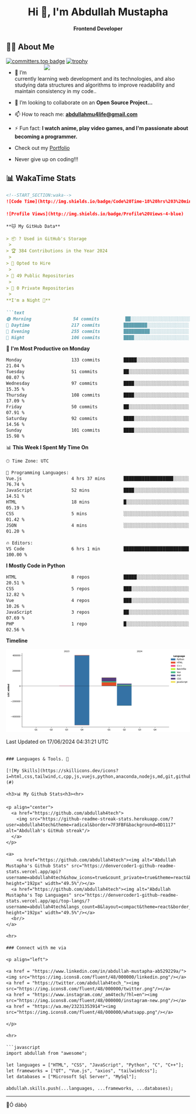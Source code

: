 <h1 align="center">Hi 👋, I'm Abdullah Mustapha</h1>
<h4 align="center">Frontend Developer</h3>

## 🙋‍♂️ About Me

[![committers.top badge](https://user-badge.committers.top/sierra_leone/abdullah4tech.svg)](https://user-badge.committers.top/sierra_leone/abdullah4tech)
[![trophy](https://github-profile-trophy.vercel.app/?username=abdullah4tech&theme=onedark)](https://github.com/ryo-ma/github-profile-trophy)
<img align="right" width="400" src="https://camo.githubusercontent.com/19db51af5f90f1b152bc0b9078f5fe97053955be5074f03f17019c70345bdcdb/68747470733a2f2f6d69726f2e6d656469756d2e636f6d2f6d61782f313336302f302a37513379765349765f7430696f4a2d5a2e676966">

- 🌱 I’m currently learning web development and its technologies, and also studying data structures and algorithms to improve readability and maintain consistency in my code..

- 👯 I’m looking to collaborate on an **Open Source Project...**

- 📫 How to reach me: **<abdullahmu4life@gmail.com>**
- ⚡ Fun fact: **I watch anime, play video games, and I'm passionate about becoming a programmer.**
- Check out my [Portfolio](https://portfolio-three-lac-35.vercel.app/)
- Never give up on coding!!!

## 📊 WakaTime Stats

```markdown
<!--START_SECTION:waka-->
![Code Time](http://img.shields.io/badge/Code%20Time-18%20hrs%203%20mins-blue)

![Profile Views](http://img.shields.io/badge/Profile%20Views-4-blue)

**🐱 My GitHub Data** 

> 📦 ? Used in GitHub's Storage 
 > 
> 🏆 384 Contributions in the Year 2024
 > 
> 💼 Opted to Hire
 > 
> 📜 49 Public Repositories 
 > 
> 🔑 0 Private Repositories 
 > 
**I'm a Night 🦉** 

```text
🌞 Morning                54 commits          ██░░░░░░░░░░░░░░░░░░░░░░░   08.54 % 
🌆 Daytime                217 commits         █████████░░░░░░░░░░░░░░░░   34.34 % 
🌃 Evening                255 commits         ██████████░░░░░░░░░░░░░░░   40.35 % 
🌙 Night                  106 commits         ████░░░░░░░░░░░░░░░░░░░░░   16.77 % 
```
📅 **I'm Most Productive on Monday** 

```text
Monday                   133 commits         █████░░░░░░░░░░░░░░░░░░░░   21.04 % 
Tuesday                  51 commits          ██░░░░░░░░░░░░░░░░░░░░░░░   08.07 % 
Wednesday                97 commits          ████░░░░░░░░░░░░░░░░░░░░░   15.35 % 
Thursday                 108 commits         ████░░░░░░░░░░░░░░░░░░░░░   17.09 % 
Friday                   50 commits          ██░░░░░░░░░░░░░░░░░░░░░░░   07.91 % 
Saturday                 92 commits          ████░░░░░░░░░░░░░░░░░░░░░   14.56 % 
Sunday                   101 commits         ████░░░░░░░░░░░░░░░░░░░░░   15.98 % 
```


📊 **This Week I Spent My Time On** 

```text
🕑︎ Time Zone: UTC

💬 Programming Languages: 
Vue.js                   4 hrs 37 mins       ███████████████████░░░░░░   76.74 % 
JavaScript               52 mins             ████░░░░░░░░░░░░░░░░░░░░░   14.51 % 
HTML                     18 mins             █░░░░░░░░░░░░░░░░░░░░░░░░   05.19 % 
CSS                      5 mins              ░░░░░░░░░░░░░░░░░░░░░░░░░   01.42 % 
JSON                     4 mins              ░░░░░░░░░░░░░░░░░░░░░░░░░   01.20 % 

🔥 Editors: 
VS Code                  6 hrs 1 min         █████████████████████████   100.00 % 
```

**I Mostly Code in Python** 

```text
HTML                     8 repos             █████░░░░░░░░░░░░░░░░░░░░   20.51 % 
CSS                      5 repos             ███░░░░░░░░░░░░░░░░░░░░░░   12.82 % 
Vue                      4 repos             ███░░░░░░░░░░░░░░░░░░░░░░   10.26 % 
JavaScript               3 repos             ██░░░░░░░░░░░░░░░░░░░░░░░   07.69 % 
PHP                      1 repo              █░░░░░░░░░░░░░░░░░░░░░░░░   02.56 % 
```



**Timeline**

![Lines of Code chart](https://raw.githubusercontent.com/abdullah4tech/abdullah4tech/main/assets/bar_graph.png)


 Last Updated on 17/06/2024 04:31:21 UTC
<!--END_SECTION:waka-->
```

### Languages & Tools. 🚧

[![My Skills](https://skillicons.dev/icons?i=html,css,tailwind,c,cpp,js,vuejs,python,anaconda,nodejs,md,git,github,photoshop,illustrator,linux,vscode,mysql,bash,postman,stackoverflow&perline=13)](#)

<h3>📊 My Github Stats<h3><hr>

<p align="center">
  <a href="https://github.com/abdullah4tech">
    <img src="https://github-readme-streak-stats.herokuapp.com/?user=abdullah4tech&theme=radical&border=7F3FBF&background=0D1117" alt="Abdullah's GitHub streak"/>
  </a>
</p>

<a>
    <a href="https://github.com/abdullah4tech"><img alt="Abdullah Mustapha's Github Stats" src="https://denvercoder1-github-readme-stats.vercel.app/api?username=abdullah4tech&show_icons=true&count_private=true&theme=react&border_color=7F3FBF&bg_color=0D1117&title_color=F85D7F&icon_color=F8D866" height="192px" width="49.5%"/></a>
  <a href="https://github.com/abdullah4tech"><img alt="Abdullah Mustapha's Top Languages" src="https://denvercoder1-github-readme-stats.vercel.app/api/top-langs/?username=abdullah4tech&langs_count=8&layout=compact&theme=react&border_color=7F3FBF&bg_color=0D1117&title_color=F85D7F&icon_color=F8D866" height="192px" width="49.5%"/></a>
  <br/>
</a>

<hr>

### Connect with me via

<p align="left">

<a href = "https://www.linkedin.com/in/abdullah-mustapha-ab529229a/"><img src="https://img.icons8.com/fluent/48/000000/linkedin.png"/></a>
<a href = "https://twitter.com/abdullah4tech_"><img src="https://img.icons8.com/fluent/48/000000/twitter.png"/></a>
<a href = "https://www.instagram.com/_am4tech/?hl=en"><img src="https://img.icons8.com/fluent/48/000000/instagram-new.png"/></a>
<a href = "https://wa.me/23231353914"><img src="https://img.icons8.com/fluent/48/000000/whatsapp.png"/></a>

</p>

<hr>

```javascript
import abdullah from "awesome";

let languages = ["HTML", "CSS", "JavaScript", "Python", "C", "C++"];
let frameworks = ["QT", "Vue.js", "axios", "tailwindcss"];
let databases = ["Microsoft Sql Server", "MySql"];

abdullah.skills.push(...languages, ...frameworks, ...databases);
```

<hr>
👋Ó dàbọ̀
